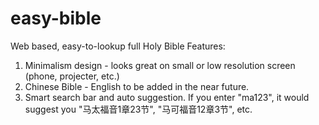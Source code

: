# easy-bible
Web based, easy-to-lookup full Holy Bible
Features:
 1. Minimalism design - looks great on small or low resolution screen (phone, projecter, etc.)
 2. Chinese Bible - English to be added in the near future.
 3. Smart search bar and auto suggestion. If you enter "ma123", it would suggest you "马太福音1章23节", "马可福音12章3节", etc.
